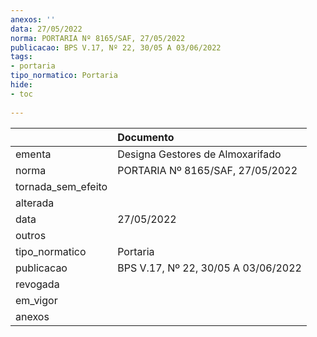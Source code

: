 ```yaml
---
anexos: ''
data: 27/05/2022
norma: PORTARIA Nº 8165/SAF, 27/05/2022
publicacao: BPS V.17, Nº 22, 30/05 A 03/06/2022
tags:
- portaria
tipo_normatico: Portaria
hide: 
- toc 
 
---
```


|                    | Documento                           |
|:-------------------|:------------------------------------|
| ementa             | Designa Gestores de Almoxarifado    |
| norma              | PORTARIA Nº 8165/SAF, 27/05/2022    |
| tornada_sem_efeito |                                     |
| alterada           |                                     |
| data               | 27/05/2022                          |
| outros             |                                     |
| tipo_normatico     | Portaria                            |
| publicacao         | BPS V.17, Nº 22, 30/05 A 03/06/2022 |
| revogada           |                                     |
| em_vigor           |                                     |
| anexos             |                                     |